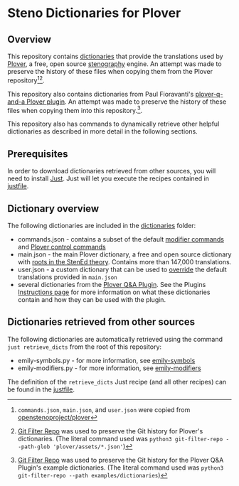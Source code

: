 # Steno Dictionaries for Plover

## Overview

This repository contains [dictionaries](https://plover.readthedocs.io/en/latest/dict_formats.html)
that provide the translations used by [Plover](http://www.openstenoproject.org/plover/),
a free, open source [stenography](https://www.artofchording.com/introduction/how-steno-works.html) engine.
An attempt was made to preserve the history of these files when copying them from the Plover repository[^1][^2].

This repository also contains dictionaries from Paul Fioravanti's [plover-q-and-a Plover plugin](https://github.com/paulfioravanti/plover-q-and-a/tree/main/examples/dictionaries).
An attempt was made to preserve the history of these files when copying them into this repository.[^3].

This repository also has commands to dynamically retrieve other helpful dictionaries
as described in more detail in the following sections.

## Prerequisites

In order to download dictionaries retrieved from other sources,
you will need to install [Just](https://github.com/casey/just#installation).
Just will let you execute the recipes contained in [justfile](./justfile).

## Dictionary overview

The following dictionaries are included in the [dictionaries](./dictionaries) folder:

* commands.json - contains a subset of the default [modifier commands](https://plover.readthedocs.io/en/latest/translation_language.html#modifier-keys)
and [Plover control commands](https://plover.readthedocs.io/en/latest/translation_language.html#control-commands)
* main.json - the main Plover dictionary, a free and open source dictionary
with [roots in the StenEd theory](https://www.artofchording.com/introduction/theories-and-dictionaries.html#plover-theory).
Contains more than 147,000 translations.
* user.json - a custom dictionary that can be used to [override](https://github.com/openstenoproject/plover/wiki/Built-in-tools#main-window) the default translations provided in `main.json`
* several dictionaries from the [Plover Q&A Plugin](https://github.com/paulfioravanti/plover-q-and-a). See the Plugins [Instructions page](https://github.com/paulfioravanti/plover-q-and-a/blob/main/INSTRUCTIONS.md) for more information on what these dictionaries contain and how they can be used with the plugin.

## Dictionaries retrieved from other sources

The following dictionaries are automatically retrieved using the command
`just retrieve_dicts`
from the root of this repository:

* emily-symbols.py - for more information, see [emily-symbols](https://github.com/EPLHREU/emily-symbols)
* emily-modifiers.py - for more information, see [emily-modifiers](https://github.com/EPLHREU/emily-modifiers)

The definition of the `retrieve_dicts` Just recipe (and all other recipes) can be found
in the [justfile](./justfile).

[^1]: `commands.json`, `main.json`, and `user.json` were copied from
[openstenoproject/plover](https://github.com/openstenoproject/plover/tree/main/plover/assets)
[^2]: [Git Filter Repo](https://github.com/newren/git-filter-repo#how-do-i-use-it)
was used to preserve the Git history for Plover's dictionaries.
(The literal command used was
`python3 git-filter-repo --path-glob 'plover/assets/*.json'`)
[^3]: [Git Filter Repo](https://github.com/newren/git-filter-repo#how-do-i-use-it)
was used to preserve the Git history for the Plover Q&A Plugin's example dictionaries.
(The literal command used was
`python3 git-filter-repo --path examples/dictionaries`)

